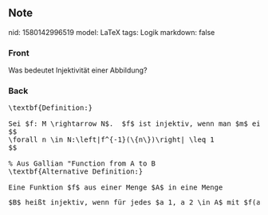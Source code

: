 ## Note
nid: 1580142996519
model: LaTeX
tags: Logik
markdown: false

### Front
Was bedeutet Injektivität einer Abbildung?

### Back
<pre>\textbf{Definition:}

Sei $f: M \rightarrow N$.  $f$ ist injektiv, wenn man $m$ eindeutig daran erkennen kann, was $f(m)$ ist, d.h. für jedes $n \in N$ gibt es höchstens ein $m$ mit $f(m)=n .$ Formaler gesagt,
$$
\forall n \in N:\left|f^{-1}(\{n\})\right| \leq 1
$$

% Aus Gallian "Function from A to B
\textbf{Alternative Definition:}

Eine Funktion $f$ aus einer Menge $A$ in eine Menge </pre><pre>$B$ heißt injektiv, wenn für jedes $a_1, a_2 \in A$ mit $f(a_1) = f(a_2)$, dann auch gilt: $a_1 = a_2$.</pre>
